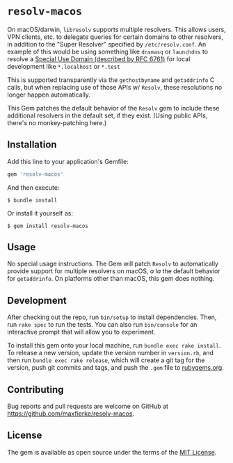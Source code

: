 # `resolv-macos`

On macOS/darwin, `libresolv` supports multiple resolvers. This allows users, VPN
clients, etc. to delegate queries for certain domains to other resolvers, in
addition to the "Super Resolver" specified by `/etc/resolv.conf`. An example of
this would be using something like `dnsmasq` or `launchdns` to resolve a
[Special Use Domain (described by RFC 6761)](https://datatracker.ietf.org/doc/html/rfc6761)
for local development like `*.localhost` or `*.test`

This is supported transparently via the `gethostbyname` and `getaddrinfo` C
calls, but when replacing use of those APIs w/ `Resolv`, these resolutions no
longer happen automatically.

This Gem patches the default behavior of the `Resolv` gem to include these
additional resolvers in the default set, if they exist. (Using public APIs,
there's no monkey-patching here.)

## Installation

Add this line to your application's Gemfile:

```ruby
gem 'resolv-macos'
```

And then execute:

    $ bundle install

Or install it yourself as:

    $ gem install resolv-macos

## Usage

No special usage instructions. The Gem will patch `Resolv` to automatically
provide support for multiple resolvers on macOS, _a la_ the default behavior for
`getaddrinfo`. On platforms other than macOS, this gem does nothing.

## Development

After checking out the repo, run `bin/setup` to install dependencies. Then, run
`rake spec` to run the tests. You can also run `bin/console` for an interactive
prompt that will allow you to experiment.

To install this gem onto your local machine, run `bundle exec rake install`. To
release a new version, update the version number in `version.rb`, and then run
`bundle exec rake release`, which will create a git tag for the version, push
git commits and tags, and push the `.gem` file to [rubygems.org](https://rubygems.org).

## Contributing

Bug reports and pull requests are welcome on GitHub at https://github.com/maxfierke/resolv-macos.


## License

The gem is available as open source under the terms of the [MIT License](https://opensource.org/licenses/MIT).

